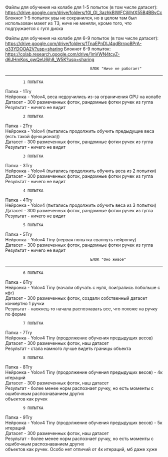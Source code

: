 Файлы для обучения на колабе для 1-5 попыток (в том числе датасет): https://drive.google.com/drive/folders/10l_GI_3azhkBIWFCjIiIhtX55B4BBvCc
Блокнот 1-5 попыток увы не сохранился, но в целом там был использован макет из ТЗ, ниче не меняли, кроме того, что подгружается с гугл диска


Файлы для обучения на колабе для 6-9 попыток (в том числе датасет): https://drive.google.com/drive/folders/1TnaEPnDIJ4qdBrrpoBPrA-q33YDOOA2V?usp=sharing
Блокнот 6-9 попыток: https://colab.research.google.com/drive/1mVWN4tcyZ-d6JHmKqs_gwQeU6jh8_W5K?usp=sharing

                                          БЛОК "Ниче не работает"
---------------------------------------------------------------------------------------------------------

            1 ПОПЫТКА                                                                                   
Папка - 1Try                                                                                            
Нейронка - Yolov4, веса недоучились из-за ограничения GPU на колабе                                     
Датасет - 300 размеченных фоток, рандомные фотки ручек из гугла                                         
Результат - ничего не видит                                                                             
                                                                                                        
            2 ПОПЫТКА                                                                                   
Папка - 2Try                                                                                            
Нейронка - Yolov4 (пытались продолжить обучить предыдущие веса (есть такой функционал))                
Датасет - 300 размеченных фоток, рандомные фотки ручек из гугла                                         
Результат - ничего не видит                                                                             
                                                                                                        
            3 ПОПЫТКА                                                                                   
Папка - 3Try                                                                                            
Нейронка - Yolov4 (пытались продолжить обучить веса из 2 попытки)                                       
Датасет - 300 размеченных фоток, рандомные фотки ручек из гугла                                         
Результат - ничего не видит                                                                             
                                                                                                        
            4 ПОПЫТКА                                                                                   
Папка - 4Try                                                                                           
Нейронка - Yolov4 (пытались продолжить обучить веса из 3 попытки)                                       
Датасет - 300 размеченных фоток, рандомные фотки ручек из гугла                                         
Результат - ничего не видит                                                                             
                                                                                                        
            5 ПОПЫТКА                                                                                   
Папка - 5Try                                                                                            
Нейронка - Yolov4 Tiny (первая попытка свапнуть нейронку)                                               
Датасет - 300 размеченных фоток, рандомные фотки ручек из гугла                                         
Результат - ничего не видит                                                                             





                                          БЛОК "Оно живое"
---------------------------------------------------------------------------------------------------------                                        
                                        
            6 ПОПЫТКА                                                                                   
Папка - 6Try                                                                                            
Нейронка - Yolov4 Tiny (начали обучать с нуля, поигрались побольше с кфг)                               
Датасет - 300 размеченных фоток, создали собственный датасет конкертно 1 ручки                          
Результат - наокнец-то начала распознавать все, что похоже на ручку по форме                            
                                                                                                        
            7 ПОПЫТКА                                                                                   
Папка - 7Try                                                                                            
Нейронка - Yolov4 Tiny (продолжение обучения предыдущих весов)                                         
Датасет - 300 размеченных фоток, наш датасет                                                            
Результат - стала намного лучше видеть границы объекта                                                  
                                                                                                        
            8 ПОПЫТКА                                                                                   
Папка - 8Try                                                                                            
Нейронка - Yolov4 Tiny (продолжение обучения предыдущих весов) - 4к итераций                            
Датасет - 300 размеченных фоток, наш датасет                                                            
Результат - более менее норм распознает ручку, но есть моменты с ошибочным распознаванием других        
            объектов как ручек                                                                          
                                                                                                        
            9 ПОПЫТКА                                                                                   
Папка - 9Try                                                                                            
Нейронка - Yolov4 Tiny (продолжение обучения предыдущих весов) - 5к итераций                            
Датасет - 300 размеченных фоток, наш датасет                                                            
Результат - более менее норм распознает ручку, но есть моменты с ошибочным распознаванием других        
            объектов как ручек. Особо нет отличий от 4к итераций, мб даже хуже                          
